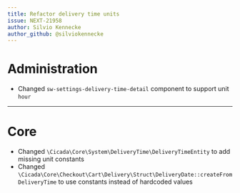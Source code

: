 ```yaml
---
title: Refactor delivery time units
issue: NEXT-21958
author: Silvio Kennecke
author_github: @silviokennecke
---
```

# Administration
* Changed `sw-settings-delivery-time-detail` component to support unit `hour`
___
# Core
* Changed `\Cicada\Core\System\DeliveryTime\DeliveryTimeEntity` to add missing unit constants
* Changed `\Cicada\Core\Checkout\Cart\Delivery\Struct\DeliveryDate::createFromDeliveryTime` to use constants instead of hardcoded values

